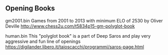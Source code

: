 ## Opening Books

gm2001.bin Games from 2001 to 2013 with minimum ELO of 2530 by Oliver Deville
http://www.chess2u.com/t5834p15-gm-polyglot-book

human.bin This "polyglot book" is a part of Deep Saros and play very aggressive and fun line of openings
https://digilander.libero.it/taioscacchi/programmi/saros-page.html
